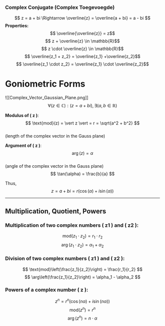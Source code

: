 ### Complex Conjugate (Complex Toegevoegde)
$$ z = a + bi \Rightarrow \overline{z} = \overline{a + bi} = a - bi $$
**Properties:**
$$ \overline{\overline{z}} = z$$
$$ z + \overline{z} \in \mathbb{R}$$
$$ z \cdot \overline{z} \in \mathbb{R}$$
$$ \overline{z_1 + z_2} = \overline{z_1} +\overline{z_2}$$
$$ \overline{z_1 \cdot z_2} = \overline{z_1} \cdot \overline{z_2}$$
# Goniometric Forms
![[Complex_Vector_Gaussian_Plane.png]]
$$\forall (z \in \mathbb{C} ): ( z = a + bi ), \exists ( a, b \in \mathbb{R} )$$

**Modulus of \( z \)**:  
  $$ \text{mod}(z) = \vert z \vert = r = \sqrt{a^2 + b^2} $$  
  (length of the complex vector in the Gauss plane)

**Argument of \( z \)**:  
  $$ \arg(z) = \alpha $$  
  (angle of the complex vector in the Gauss plane)  
  $$ \tan(\alpha) = \frac{b}{a} $$

Thus,  
$$ z = a + bi = r(\cos(\alpha) + i \sin(\alpha)) $$

---

## Multiplication, Quotient, Powers

### Multiplication of two complex numbers \( z1 \) and \( z2 \):

$$ \text{mod}(z_1 \cdot z_2) = r_1 \cdot r_2 $$
$$ \arg(z_1 \cdot z_2) = \alpha_1 + \alpha_2 $$

### Division of two complex numbers \( z1 \) and \( z2 \):

$$ \text{mod}\left(\frac{z_1}{z_2}\right) = \frac{r_1}{r_2} $$
$$ \arg\left(\frac{z_1}{z_2}\right) = \alpha_1 - \alpha_2 $$

### Powers of a complex number \( z \):

$$ z^n = r^n \left( \cos(n \alpha) + i \sin(n \alpha) \right) $$
$$ \text{mod}(z^n) = r^n $$
$$ \arg(z^n) = n \cdot \alpha $$
